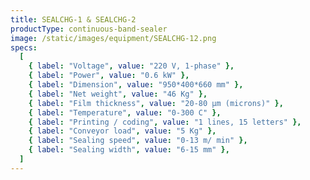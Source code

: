 ```yaml
---
title: SEALCHG-1 & SEALCHG-2
productType: continuous-band-sealer
image: /static/images/equipment/SEALCHG-12.png
specs:
  [
    { label: "Voltage", value: "220 V, 1-phase" },
    { label: "Power", value: "0.6 kW" },
    { label: "Dimension", value: "950*400*660 mm" },
    { label: "Net weight", value: "46 Kg" },
    { label: "Film thickness", value: "20-80 μm (microns)" },
    { label: "Temperature", value: "0-300 C" },
    { label: "Printing / coding", value: "1 lines, 15 letters" },
    { label: "Conveyor load", value: "5 Kg" },
    { label: "Sealing speed", value: "0-13 m/ min" },
    { label: "Sealing width", value: "6-15 mm" },
  ]
---
```

